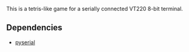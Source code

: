 This is a tetris-like game for a serially connected VT220 8-bit terminal.

## Dependencies
* [pyserial](https://pypi.python.org/pypi/pyserial)
